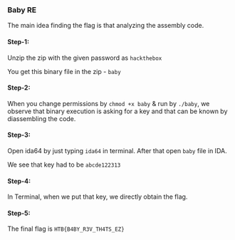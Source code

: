 ### Baby RE

The main idea finding the flag is that analyzing the assembly code.  

#### Step-1:

Unzip the zip with the given password as `hackthebox`

You get this binary file in the zip - `baby`

#### Step-2:
When you change permissions by `chmod +x baby` & run by `./baby`, we observe that binary execution is asking for a key and that can be known by diassembling the code.

#### Step-3:

Open ida64 by just typing `ida64` in terminal. After that open `baby` file in IDA.

We see that key had to be `abcde122313`

#### Step-4:

In Terminal, when we put that key, we directly obtain the flag.

#### Step-5:

The final flag is `HTB{B4BY_R3V_TH4TS_EZ}`